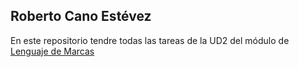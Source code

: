 ## Roberto Cano Estévez

 En este repositorio tendre todas las tareas de la UD2 del módulo de [Lenguaje de Marcas](UD2/Tarea_A1/)